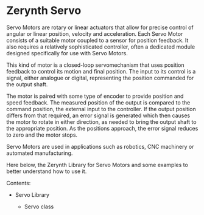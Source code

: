 <!-- _servo -->
# Zerynth Servo

Servo Motors are rotary or linear actuators that allow for precise control of angular or linear position, velocity and acceleration. Each Servo Motor consists of a suitable motor coupled to a sensor for position feedback. It also requires a relatively sophisticated controller, often a dedicated module designed specifically for use with Servo Motors.

This kind of motor is a closed-loop servomechanism that uses position feedback to control its motion and final position. The input to its control is a signal, either analogue or digital, representing the position commanded for the output shaft.

The motor is paired with some type of encoder to provide position and speed feedback. The measured position of the output is compared to the command position, the external input to the controller. If the output position differs from that required, an error signal is generated which then causes the motor to rotate in either direction, as needed to bring the output shaft to the appropriate position. As the positions approach, the error signal reduces to zero and the motor stops.

Servo Motors are used in applications such as robotics, CNC machinery or automated manufacturing.

Here below, the Zerynth Library for Servo Motors and some examples to better understand how to use it.

Contents:


* Servo Library


    * Servo class
